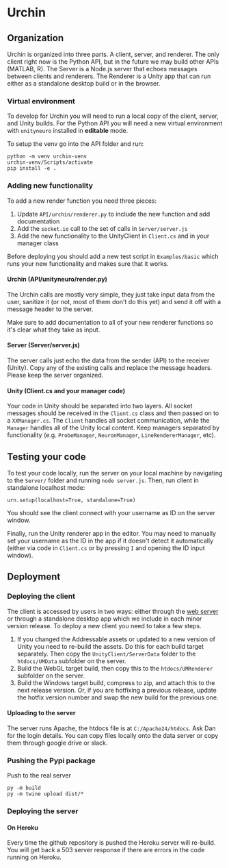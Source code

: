 # Urchin

## Organization

Urchin is organized into three parts. A client, server, and renderer. The only client right now is the Python API, but in the future we may build other APIs (MATLAB, R). The Server is a Node.js server that echoes messages between clients and renderers. The Renderer is a Unity app that can run either as a standalone desktop build or in the browser. 

### Virtual environment

To develop for Urchin you will need to run a local copy of the client, server, and Unity builds. For the Python API you will need a new virtual environment with `unityneuro` installed in **editable** mode. 

To setup the venv go into the API folder and run:

```
python -m venv urchin-venv
urchin-venv/Scripts/activate
pip install -e .
```

### Adding new functionality

To add a new render function you need three pieces:

 1. Update `API/urchin/renderer.py` to include the new function and add documentation
 2. Add the `socket.io` call to the set of calls in `Server/server.js`
 3. Add the new functionality to the UnityClient in `Client.cs` and in your manager class

Before deploying you should add a new test script in `Examples/basic` which runs your new functionality and makes sure that it works.

#### Urchin (API/unityneuro/render.py)

The Urchin calls are mostly very simple, they just take input data from the user, sanitize it (or not, most of them don't do this yet) and send it off with a message header to the server.

Make sure to add documentation to all of your new renderer functions so it's clear what they take as input.

#### Server (Server/server.js)

The server calls just echo the data from the sender (API) to the receiver (Unity). Copy any of the existing calls and replace the message headers. Please keep the server organized.

#### Unity (Client.cs and your manager code)

Your code in Unity should be separated into two layers. All socket messages should be received in the `Client.cs` class and then passed on to a `XXManager.cs`. The `Client` handles all socket communication, while the `Manager` handles all of the Unity local content. Keep managers separated by functionality (e.g. `ProbeManager`, `NeuronManager`, `LineRendererManager`, etc).

## Testing your code

To test your code locally, run the server on your local machine by navigating to the `Server/` folder and running `node server.js`. Then, run client in standalone localhost mode:

```
urn.setup(localhost=True, standalone=True)
```

You should see the client connect with your username as ID on the server window.

Finally, run the Unity renderer app in the editor. You may need to manually set your username as the ID in the app if it doesn't detect it automatically (either via code in `Client.cs` or by pressing `I` and opening the ID input window).

## Deployment

### Deploying the client

The client is accessed by users in two ways: either through the [web server](http://data.virtualbrainlab.org/UMRenderer/) or through a standalone desktop app which we include in each minor version release. To deploy a new client you need to take a few steps.

 1. If you changed the Addressable assets or updated to a new version of Unity you need to re-build the assets. Do this for each build target separately. Then copy the `UnityClient/ServerData` folder to the `htdocs/UMData` subfolder on the server.
 2. Build the WebGL target build, then copy this to the `htdocs/UMRenderer` subfolder on the server.
 3. Build the Windows target build, compress to zip, and attach this to the next release version. Or, if you are hotfixing a previous release, update the hotfix version number and swap the new build for the previous one.

#### Uploading to the server

The server runs Apache, the htdocs file is at `C:/Apache24/htdocs`. Ask Dan for the login details. You can copy files locally onto the data server or copy them through google drive or slack. 

### Pushing the Pypi package

Push to the real server
```
py -m build
py -m twine upload dist/*
```

### Deploying the server

#### On Heroku

Every time the github repository is pushed the Heroku server will re-build. You will get back a 503 server response if there are errors in the code running on Heroku. 
